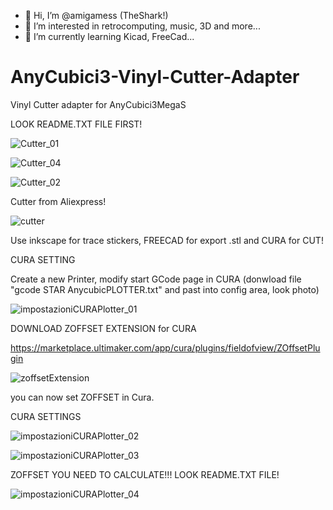 - 👋 Hi, I’m @amigamess (TheShark!)
- 👀 I’m interested in retrocomputing, music, 3D and more...
- 🌱 I’m currently learning Kicad, FreeCad...

# AnyCubici3-Vinyl-Cutter-Adapter
Vinyl Cutter adapter for AnyCubici3MegaS

LOOK README.TXT FILE FIRST!

![Cutter_01](https://github.com/user-attachments/assets/e4bc32e8-4279-4017-8f86-327af1c30f6e)

![Cutter_04](https://github.com/user-attachments/assets/2f8e582b-96eb-4056-8831-eb2f7ec3c13a)

![Cutter_02](https://github.com/user-attachments/assets/722ffc4d-e7a0-49ef-ac73-0de11ad6d00c)

Cutter from Aliexpress!

![cutter](https://github.com/user-attachments/assets/e42e61cd-3ba4-4bf2-82da-98266745216d)

Use inkscape for trace stickers, FREECAD for export .stl and CURA for CUT! 

CURA SETTING

Create a new Printer, modify start GCode page in CURA (donwload file "gcode STAR AnycubicPLOTTER.txt" and past into config area, look photo) 

![impostazioniCURAPlotter_01](https://github.com/user-attachments/assets/afbff155-0f9d-4b5e-adb9-1cc4df3c2a1a)

DOWNLOAD ZOFFSET EXTENSION for CURA

https://marketplace.ultimaker.com/app/cura/plugins/fieldofview/ZOffsetPlugin

![zoffsetExtension](https://github.com/user-attachments/assets/6ef6a863-c994-492d-be02-4b3d4cb1255c)

you can now set ZOFFSET in Cura.

CURA SETTINGS

![impostazioniCURAPlotter_02](https://github.com/user-attachments/assets/5fe2dde3-c717-4a38-976f-8ab4dea4da0b)

![impostazioniCURAPlotter_03](https://github.com/user-attachments/assets/af9e803e-e255-481a-a075-de76314134bf)

ZOFFSET YOU NEED TO CALCULATE!!! LOOK README.TXT FILE!

![impostazioniCURAPlotter_04](https://github.com/user-attachments/assets/63a53e81-f4e1-42f1-bd07-731f413673c6)
















